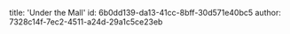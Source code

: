 title: 'Under the Mall'
id: 6b0dd139-da13-41cc-8bff-30d571e40bc5
author: 7328c14f-7ec2-4511-a24d-29a1c5ce23eb
